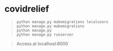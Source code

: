 # covidrelief

> ```
> python manage.py makemigrations localusers
> python manage.py makemigrations
> python manage.py 
> python manage.py runserver

> Access at localhost:8000
